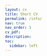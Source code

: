 ```yaml
---
layout: cv
title: Short CV
permalink: /info/
nav: true
nav_order: 3
cv_pdf: 
description: 
toc:
  sidebar: left
---
```

